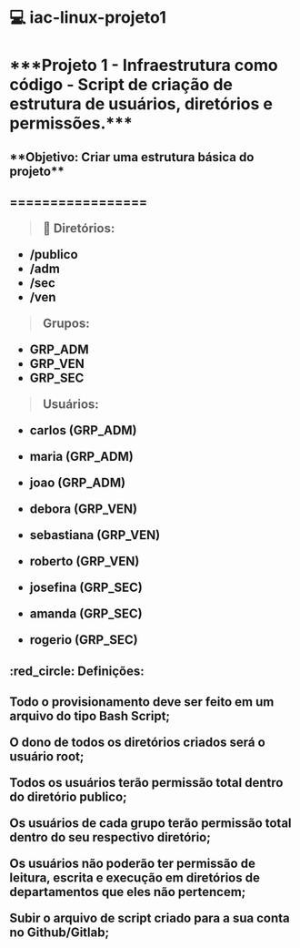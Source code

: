 # :computer: iac-linux-projeto1
<h1>***Projeto 1 - Infraestrutura como código - Script de criação de estrutura de usuários, diretórios e permissões.***</h1>

<h2>**Objetivo: Criar uma estrutura básica do projeto**<h2>

=================

> :file_folder: Diretórios:

- /publico
- /adm
- /sec
- /ven

> Grupos:
- GRP_ADM
- GRP_VEN
- GRP_SEC

> Usuários:
- carlos (GRP_ADM)
- maria (GRP_ADM)
- joao (GRP_ADM)

- debora (GRP_VEN)
- sebastiana (GRP_VEN)
- roberto (GRP_VEN)

- josefina (GRP_SEC)
- amanda (GRP_SEC)
- rogerio (GRP_SEC)

<h2>:red_circle: Definições:<h2>

<p>Todo o provisionamento deve ser feito em um arquivo do tipo Bash Script;</p>
<p>O dono de todos os diretórios criados será o usuário root;</p>
<p>Todos os usuários terão permissão total dentro do diretório publico;</p>
<p>Os usuários de cada grupo terão permissão total dentro do seu respectivo diretório;</p>
<p>Os usuários não poderão ter permissão de leitura, escrita e execução em diretórios de departamentos que eles não pertencem;</p>
<p>Subir o arquivo de script criado para a sua conta no Github/Gitlab;</p>
